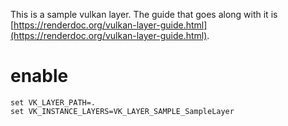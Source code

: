 This is a sample vulkan layer. The guide that goes along with it is [https://renderdoc.org/vulkan-layer-guide.html](https://renderdoc.org/vulkan-layer-guide.html).

# enable
```
set VK_LAYER_PATH=.
set VK_INSTANCE_LAYERS=VK_LAYER_SAMPLE_SampleLayer
```